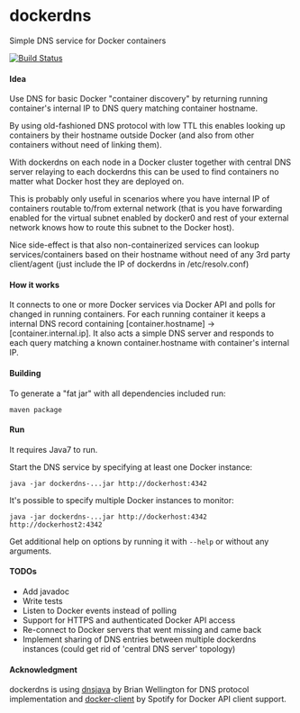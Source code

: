 # dockerdns
Simple DNS service for Docker containers

[![Build Status](https://travis-ci.org/omnejd/dockerdns.svg?branch=master)](https://travis-ci.org/omnejd/dockerdns)

#### Idea
Use DNS for basic Docker "container discovery" by returning running container's internal IP to DNS query matching container hostname.

By using old-fashioned DNS protocol with low TTL this enables looking up containers by their hostname outside Docker (and also from other containers without need of linking them). 

With dockerdns on each node in a Docker cluster together with central DNS server relaying to each dockerdns this can be used to find containers no matter what Docker host they are deployed on.

This is probably only useful in scenarios where you have internal IP of containers routable to/from external network (that is you have forwarding enabled for the virtual subnet enabled by docker0 and rest of your external network knows how to route this subnet to the Docker host).

Nice side-effect is that also non-containerized services can lookup services/containers based on their hostname without need of any 3rd party client/agent (just include the IP of dockerdns in /etc/resolv.conf)

#### How it works

It connects to one or more Docker services via Docker API and polls for changed in running containers.
For each running container it keeps a internal DNS record containing [container.hostname] -> [container.internal.ip].
It also acts a simple DNS server and responds to each query matching a known container.hostname with container's internal IP. 


#### Building
To generate a "fat jar" with all dependencies included run:
```
maven package
```

#### Run
It requires Java7 to run.

Start the DNS service by specifying at least one Docker instance:
```
java -jar dockerdns-...jar http://dockerhost:4342
```

It's possible to specify multiple Docker instances to monitor:
```
java -jar dockerdns-...jar http://dockerhost:4342 http://dockerhost2:4342
```

Get additional help on options by running it with `--help` or without any arguments.


#### TODOs
* Add javadoc
* Write tests
* Listen to Docker events instead of polling
* Support for HTTPS and authenticated Docker API access
* Re-connect to Docker servers that went missing and came back
* Implement sharing of DNS entries between multiple dockerdns instances (could get rid of 'central DNS server' topology)

#### Acknowledgment
dockerdns is using [dnsjava](https://github.com/dnsjava/dnsjava) by Brian Wellington for DNS protocol implementation and [docker-client](https://github.com/spotify/docker-client) by Spotify for Docker API client support.
